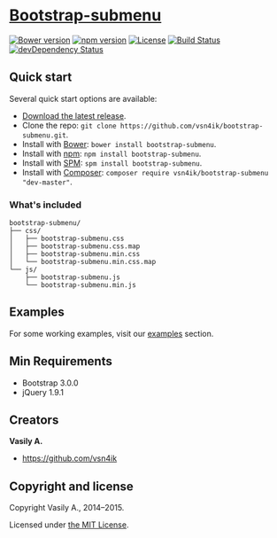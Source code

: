 # [Bootstrap-submenu](http://vsn4ik.github.io/bootstrap-submenu)

[![Bower version](https://img.shields.io/bower/v/bootstrap-submenu.svg)](https://github.com/vsn4ik/bootstrap-submenu)
[![npm version](https://img.shields.io/npm/v/bootstrap-submenu.svg)](https://www.npmjs.com/package/bootstrap-submenu)
[![License](https://img.shields.io/npm/l/bootstrap-submenu.svg)][license]
[![Build Status](https://travis-ci.org/vsn4ik/bootstrap-submenu.svg)](https://travis-ci.org/vsn4ik/bootstrap-submenu)
[![devDependency Status](https://david-dm.org/vsn4ik/bootstrap-submenu/dev-status.svg)](https://david-dm.org/vsn4ik/bootstrap-submenu#info=devDependencies)


## Quick start

Several quick start options are available:

* [Download the latest release](https://github.com/vsn4ik/bootstrap-submenu/releases/download/v2.0.2/bootstrap-submenu-2.0.2-dist.zip "Download Bootstrap-submenu").
* Clone the repo: `git clone https://github.com/vsn4ik/bootstrap-submenu.git`.
* Install with [Bower](http://bower.io): `bower install bootstrap-submenu`.
* Install with [npm](https://www.npmjs.com): `npm install bootstrap-submenu`.
* Install with [SPM](http://spmjs.io): `spm install bootstrap-submenu`.
* Install with [Composer](https://getcomposer.org): `composer require vsn4ik/bootstrap-submenu "dev-master"`.

### What's included

```
bootstrap-submenu/
├── css/
│   ├── bootstrap-submenu.css
│   ├── bootstrap-submenu.css.map
│   ├── bootstrap-submenu.min.css
│   └── bootstrap-submenu.min.css.map
└── js/
    ├── bootstrap-submenu.js
    └── bootstrap-submenu.min.js
```


## Examples

For some working examples, visit our [examples](http://vsn4ik.github.io/bootstrap-submenu/#examples) section.


## Min Requirements

* Bootstrap 3.0.0
* jQuery 1.9.1


## Creators

**Vasily A.**

* <https://github.com/vsn4ik>


## Copyright and license

Copyright Vasily A., 2014&ndash;2015.

Licensed under [the MIT License][license].

[license]: https://github.com/vsn4ik/bootstrap-submenu/blob/master/LICENSE
